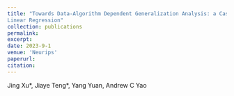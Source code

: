 ```yaml
---
title: "Towards Data-Algorithm Dependent Generalization Analysis: a Case Study on Overparameterized
Linear Regression"
collection: publications
permalink: 
excerpt: 
date: 2023-9-1
venue: 'Neurips'
paperurl: 
citation: 
---
```

Jing Xu\*, Jiaye Teng\*, Yang Yuan, Andrew C Yao